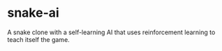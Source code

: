 # snake-ai

A snake clone with a self-learning AI that uses reinforcement learning to teach itself the game.
